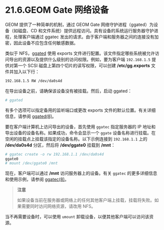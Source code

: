 # 21.6.GEOM Gate 网络设备

GEOM 提供了一种简单的机制，通过 GEOM Gate 网络守护进程（ggated）为设备（如磁盘、CD 和文件系统）提供远程访问。具有设备的系统运行服务器守护进程，处理客户端通过 ggatec 发出的请求。由于客户端和服务器之间的连接没有加密，因此设备不应包含任何敏感数据。

类似于 NFS，[ggated](https://man.freebsd.org/cgi/man.cgi?query=ggated&sektion=8&format=html) 使用 exports 文件进行配置。该文件指定哪些系统被允许访问导出的资源以及提供什么级别的访问权限。例如，要为客户端 `192.168.1.5` 提供对第一个 SCSI 磁盘上第四个切片的读写权限，可以创建 **/etc/gg.exports** 文件并加入以下行：

```sh
192.168.1.5 RW /dev/da0s4d
```

在导出设备之前，请确保该设备没有被挂载。然后，启动 ggated：

```sh
# ggated
```

有多个选项可以指定备用的监听端口或更改 exports 文件的默认位置。有关详细信息，请参阅 [ggated(8)](https://man.freebsd.org/cgi/man.cgi?query=ggated&sektion=8&format=html)。

要在客户端计算机上访问导出的设备，首先使用 `ggatec` 指定服务器的 IP 地址和导出设备的设备名称。如果成功，命令会显示一个 `ggate` 设备名称进行挂载。在空闲的挂载点上挂载该指定的设备名称。以下示例连接到 `192.168.1.1` 上的 **/dev/da0s4d** 分区，然后将 **/dev/ggate0** 挂载到 **/mnt**：

```sh
# ggatec create -o rw 192.168.1.1 /dev/da0s4d
ggate0
# mount /dev/ggate0 /mnt
```

现在，客户端可以通过 **/mnt** 访问服务器上的设备。有关 `ggatec` 的更多详细信息和使用示例，请参阅 [ggatec(8)](https://man.freebsd.org/cgi/man.cgi?query=ggatec&sektion=8&format=html)。

>**注意**
>
> 如果设备当前在服务器或网络上的任何其他客户端上挂载，挂载将失败。如果需要同时访问网络资源，请改用 NFS。

当不再需要设备时，可以使用 `umount` 卸载设备，以便其他客户端可以访问该资源。
